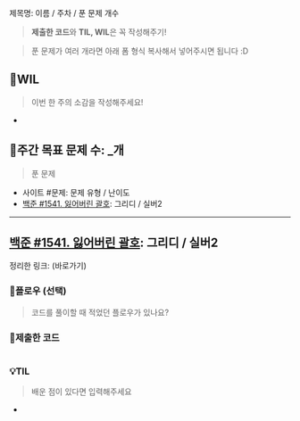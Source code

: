 제목명: 이름 / 주차 / 푼 문제 개수
> **제출한 코드**와 **TIL, WIL**은 꼭 작성해주기!

> 푼 문제가 여러 개라면 아래 폼 형식 복사해서 넣어주시면 됩니다 :D
## 🌱WIL
> 이번 한 주의 소감을 작성해주세요!
- 

## 🚀주간 목표 문제 수: _개
> 푼 문제
- 사이트 #문제: 문제 유형 / 난이도 
- [백준 #1541. 잃어버린 괄호](https://www.acmicpc.net/problem/1541): 그리디 / 실버2

---
## [백준 #1541. 잃어버린 괄호](https://www.acmicpc.net/problem/1541): 그리디 / 실버2
정리한 링크: (바로가기)

### 🚩플로우 (선택)
> 코드를 풀이할 때 적었던 플로우가 있나요?

### 🚩제출한 코드
```python

```

### 💡TIL
> 배운 점이 있다면 입력해주세요
- 
